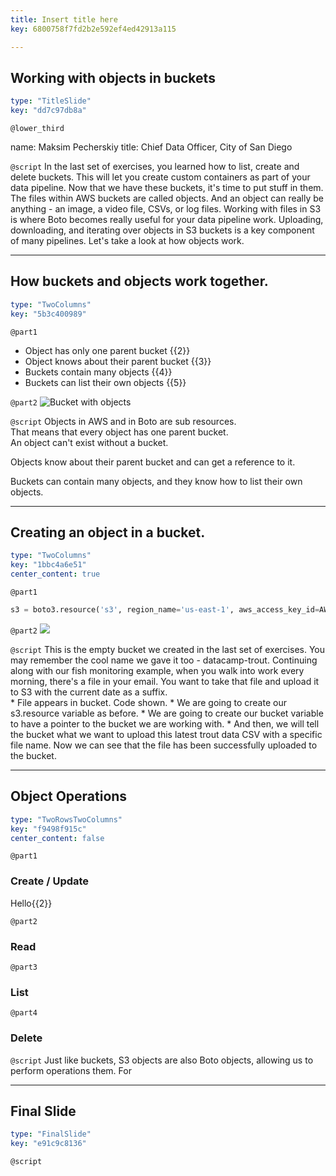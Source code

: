```yaml
---
title: Insert title here
key: 6800758f7fd2b2e592ef4ed42913a115

---
```

## Working with objects in buckets

```yaml
type: "TitleSlide"
key: "dd7c97db8a"
```

`@lower_third`

name: Maksim Pecherskiy
title: Chief Data Officer, City of San Diego


`@script`
In the last set of exercises, you learned how to list, create and delete buckets.  This will let you create custom containers as part of your data pipeline.  Now that we have these buckets, it's time to put stuff in them.  The files within AWS buckets are called objects.  And an object can really be anything - an image, a video file, CSVs, or log files.  Working with files in S3 is where Boto becomes really useful for your data pipeline work.  Uploading, downloading, and iterating over objects in S3 buckets is a key component of many pipelines.  Let's take a look at how objects work.


---
## How buckets and objects work together.

```yaml
type: "TwoColumns"
key: "5b3c400989"
```

`@part1`
- Object has only one parent bucket {{2}}
- Object knows about their parent bucket {{3}}
- Buckets contain many objects {{4}}
- Buckets can list their own objects {{5}}


`@part2`
![Bucket with objects](http://take.ms/Cvy4Z)


`@script`
Objects in AWS and in Boto are sub resources.  
That means that every object has one parent bucket.  
An object can't exist without a bucket.  

Objects know about their parent bucket and can get a reference to it.

Buckets can contain many objects, and they know how to list their own objects.


---
## Creating an object in a bucket.

```yaml
type: "TwoColumns"
key: "1bbc4a6e51"
center_content: true
```

`@part1`
```python
s3 = boto3.resource('s3', region_name='us-east-1', aws_access_key_id=AWS_KEY_ID, aws_secret_access_key=AWS_SECRET)
```


`@part2`
![](http://take.ms/thCaI)


`@script`
This is the empty bucket we created in the last set of exercises.  You may remember the cool name we gave it too - datacamp-trout.  Continuing along with our fish monitoring example, when you walk into work every morning, there's a file in your email.  You want to take that file and upload it to S3 with the current date as a suffix.  
	* File appears in bucket.  Code shown.
	* We are going to create our s3.resource variable as before.
	* We are going to create our bucket variable to have a pointer to the bucket we are working with.
	* And then, we will tell the bucket what we want to upload this latest trout data CSV with a specific file name.  Now we  can see that the file has been successfully uploaded to the bucket.


---
## Object Operations

```yaml
type: "TwoRowsTwoColumns"
key: "f9498f915c"
center_content: false
```

`@part1`
### Create / Update 
Hello{{2}}


`@part2`
### Read


`@part3`
### List


`@part4`
### Delete


`@script`
Just like buckets, S3 objects are also Boto objects, allowing us to perform operations them.  For


---
## Final Slide

```yaml
type: "FinalSlide"
key: "e91c9c8136"
```

`@script`


